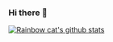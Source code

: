### Hi there 👋

<!--
**chappyer/chappyer** is a ✨ _special_ ✨ repository because its `README.md` (this file) appears on your GitHub profile.

Here are some ideas to get you started:

- 🔭 I’m currently working on ...
- 🌱 I’m currently learning ...
- 👯 I’m looking to collaborate on ...
- 🤔 I’m looking for help with ...
- 💬 Ask me about ...
- 📫 How to reach me: ...
- 😄 Pronouns: ...
- ⚡ Fun fact: ...
-->

[![Rainbow cat's github stats](https://github-readme-stats.vercel.app/api?username=chappyer&show_icons=true)](https://github.com/anuraghazra/github-readme-stats)
